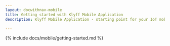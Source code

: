 ```yaml
---
layout: docwithnav-mobile
title: Getting started with Klyff Mobile Application
description: Klyff Mobile Application - starting point for your IoT mobile product

---
```


{% include docs/mobile/getting-started.md %}


